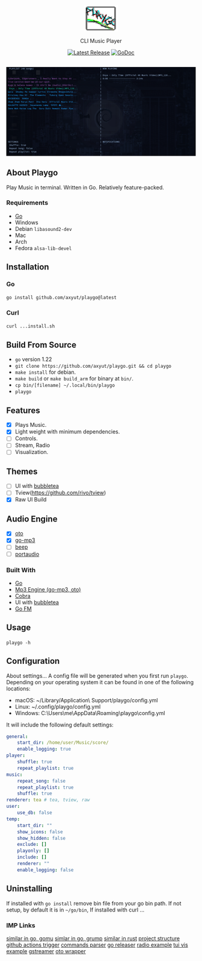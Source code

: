 <p align="center">
  <img src="./assets/logo.png" height="70" width="90" />
  <p align="center">
    CLI Music Player
  </p>
  <p align="center">
    <a href="https://github.com/axyut/playgo/releases"><img src="https://img.shields.io/github/v/release/axyut/playgo" alt="Latest Release"></a>
    <a href="https://pkg.go.dev/github.com/axyut/playgo#section-readme"><img src="https://godoc.org/github.com/golang/gddo?status.svg" alt="GoDoc"></a>
  </p>
</p>

<p align="center" style="margin-top: 30px; margin-bottom: 20px;">
  <img src="./assets/player.png" alt="default screenshot">
</p>

## About Playgo

Play Music in terminal. Written in Go. Relatively feature-packed.

### Requirements

-   [Go](https://golang.org/)
-   Windows
-   Debian `libasound2-dev`
-   Mac
-   Arch
-   Fedora `alsa-lib-devel`

## Installation

### Go

```bash
go install github.com/axyut/playgo@latest
```

### Curl

```bash
curl ...install.sh
```

## Build From Source

-   `go` version 1.22
-   `git clone https://github.com/axyut/playgo.git && cd playgo`
-   `make install` for debian.
-   `make build` or `make build_arm` for binary at `bin/`.
-   `cp bin/[filename] ~/.local/bin/playgo `
-   `playgo`

## Features

-   [x] Plays Music.
-   [x] Light weight with minimum dependencies.
-   [ ] Controls.
-   [ ] Stream, Radio
-   [ ] Visualization.

## Themes

-   [ ] UI with [bubbletea](https://github.com/charmbracelet/bubbletea)
-   [ ] Tview(https://github.com/rivo/tview)
-   [x] Raw UI Build

## Audio Engine

-   [x] [oto](https://github.com/ebitengine/oto/v3)
-   [x] [go-mp3](https://github.com/hajimehoshi/go-mp3)
-   [ ] [beep](https://github.com/faiface/beep)
-   [ ] [portaudio](https://github.com/gordonklaus/portaudio)

### Built With

-   [Go](https://golang.org/)
-   [Mp3 Engine (go-mp3, oto)](https://github.com/ebitengine/oto/v3)
-   [Cobra](https://github.com/spf13/cobra)
-   UI with [bubbletea](https://github.com/charmbracelet/bubbletea)
-   [Go FM](https://github.com/ssnat/GoFM)

## Usage

`playgo -h`

## Configuration

About settings...
A config file will be generated when you first run `playgo`. Depending on your operating system it can be found in one of the following locations:

-   macOS: ~/Library/Application\ Support/playgo/config.yml
-   Linux: ~/.config/playgo/config.yml
-   Windows: C:\Users\me\AppData\Roaming\playgo\config.yml

It will include the following default settings:

```yml
general:
    start_dir: /home/user/Music/score/
    enable_logging: true
player:
    shuffle: true
    repeat_playlist: true
music:
    repeat_song: false
    repeat_playlist: true
    shuffle: true
renderer: tea # tea, tview, raw
user:
    use_db: false
temp:
    start_dir: ""
    show_icons: false
    show_hidden: false
    exclude: []
    playonly: []
    include: []
    renderer: ""
    enable_logging: false
```

## Uninstalling

If installed with `go install` remove bin file from your go bin path. If not setup, by default it is in `~/go/bin`, If installed with curl ...

### IMP Links

[similar in go, gomu](https://github.com/issadarkthing/gomu)
[simlar in go, grump](https://github.com/dhulihan/grump)
[similar in rust](https://github.com/tramhao/termusic)
[project structure](https://github.com/golang-standards/project-layout/blob/master/test/README.md)
[github actions trigger](https://github.com/termkit/gama?tab=readme-ov-file)
[commands parser](https://github.com/alecthomas/kingpin)
[go releaser](https://github.com/wangyoucao577/go-release-action)
[radio example](https://github.com/vergonha/garden-tui)
[tui vis example](github.com/maaslalani/confetty)
[gstreamer](https://github.com/go-gst/go-gst)
[oto wrapper](https://github.com/gopxl/beep)

<!--
git tag v0.1.1
git push origin v0.1.1

only for first time
GOPROXY=proxy.golang.org go list -m github.com/axyut/playgo@v0.1.1
-->

